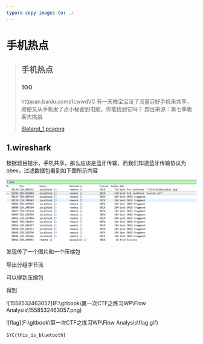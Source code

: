 ```yaml
---
typora-copy-images-to: ./
---
```


# 手机热点



> ## 手机热点
>
> ### 100
>
> 
>
> httppan.baidu.coms1cwwdVC 有一天皓宝宝没了流量只好手机来共享，顺便又从手机发了点小秘密到电脑，你能找到它吗？
> 题目来源：第七季极客大挑战
>
> [Blatand_1.pcapng](Blatand_1.pcapng)



## 1.wireshark

根据题目提示，手机共享，那么应该是蓝牙传输，而我们知道蓝牙传输协议为obex，过滤数据包看到如下图所示内容

![1558532333638](1558532333638.png)

发现传了一个图片和一个压缩包

导出分组字节流

可以得到压缩包

得到

![1558532463057](F:\gitbook\第一次CTF之练习WP\Flow Analysis\1558532463057.png)

![flag](F:\gitbook\第一次CTF之练习WP\Flow Analysis\flag.gif)

`SYC{this_is_bluetooth}`